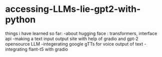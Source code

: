# accessing-LLMs-lie-gpt2-with-python
things i have learned so far: 
-about hugging face : transformers, interface api
-making a text input output site with help of gradio and gpt-2 opensource LLM
-integerating google gTTs for voice output of text
-integrating flant-t5 with gradio 
